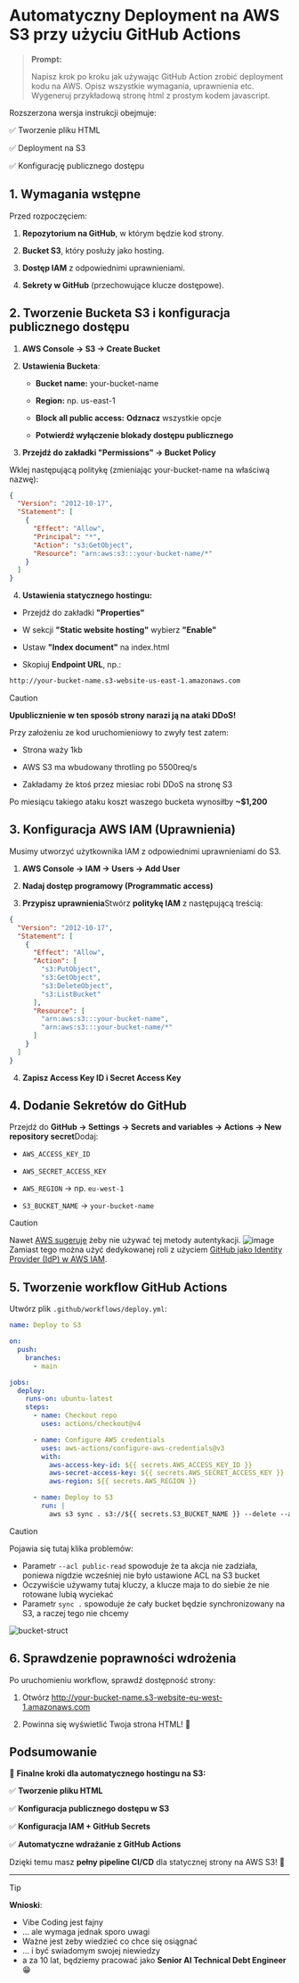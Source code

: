 # **Automatyczny Deployment na AWS S3 przy użyciu GitHub Actions**

> **Prompt:**
> 
> Napisz krok po kroku jak używając GitHub Action zrobić deployment kodu na AWS.
> Opisz wszystkie wymagania, uprawnienia etc. Wygeneruj przykładową stronę html z prostym kodem javascript.

Rozszerzona wersja instrukcji obejmuje:

✅ Tworzenie pliku HTML

✅ Deployment na S3

✅ Konfigurację publicznego dostępu

**1\. Wymagania wstępne**
-------------------------

Przed rozpoczęciem:

1.  **Repozytorium na GitHub**, w którym będzie kod strony.
    
2.  **Bucket S3**, który posłuży jako hosting.
    
3.  **Dostęp IAM** z odpowiednimi uprawnieniami.
    
4.  **Sekrety w GitHub** (przechowujące klucze dostępowe).

**2\. Tworzenie Bucketa S3 i konfiguracja publicznego dostępu**
---------------------------------------------------------------

1.  **AWS Console → S3 → Create Bucket**
    
2.  **Ustawienia Bucketa**:
    
    *   **Bucket name:** your-bucket-name
        
    *   **Region:** np. us-east-1
        
    *   **Block all public access:** **Odznacz** wszystkie opcje
        
    *   **Potwierdź wyłączenie blokady dostępu publicznego**
        
3.  **Przejdź do zakładki "Permissions" → Bucket Policy**

Wklej następującą politykę (zmieniając your-bucket-name na właściwą nazwę):
```json
{
  "Version": "2012-10-17",
  "Statement": [
    {
      "Effect": "Allow",
      "Principal": "*",
      "Action": "s3:GetObject",
      "Resource": "arn:aws:s3:::your-bucket-name/*"
    }
  ]
}
```
4. **Ustawienia statycznego hostingu:**

*   Przejdź do zakładki **"Properties"**
    
*   W sekcji **"Static website hosting"** wybierz **"Enable"**
    
*   Ustaw **"Index document"** na index.html
    
*   Skopiuj **Endpoint URL**, np.:
```bash
http://your-bucket-name.s3-website-us-east-1.amazonaws.com
```
> [!CAUTION]
> **Upublicznienie w ten sposób strony narazi ją na ataki DDoS!**
> 
> Przy założeniu ze kod uruchomieniowy to zwyły test zatem:
>
> * Strona waży 1kb
>
> * AWS S3 ma wbudowany throtling po 5500req/s
>
> * Zakładamy że ktoś przez miesiac robi DDoS na stronę S3
>
> Po miesiącu takiego ataku koszt waszego bucketa wynosiłby **~$1,200**


**3\. Konfiguracja AWS IAM (Uprawnienia)**
------------------------------------------

Musimy utworzyć użytkownika IAM z odpowiednimi uprawnieniami do S3.

1.  **AWS Console → IAM → Users → Add User**
    
2.  **Nadaj dostęp programowy (Programmatic access)**
    
3.  **Przypisz uprawnienia**Stwórz **politykę IAM** z następującą treścią:
```json
{
  "Version": "2012-10-17",
  "Statement": [
    {
      "Effect": "Allow",
      "Action": [
        "s3:PutObject",
        "s3:GetObject",
        "s3:DeleteObject",
        "s3:ListBucket"
      ],
      "Resource": [
        "arn:aws:s3:::your-bucket-name",
        "arn:aws:s3:::your-bucket-name/*"
      ]
    }
  ]
}
```
4. **Zapisz Access Key ID i Secret Access Key**
   
**4\. Dodanie Sekretów do GitHub**
----------------------------------

Przejdź do **GitHub → Settings → Secrets and variables → Actions → New repository secret**Dodaj:

*   `AWS_ACCESS_KEY_ID`
    
*   `AWS_SECRET_ACCESS_KEY`
    
*   `AWS_REGION` → np. `eu-west-1`
    
*   `S3_BUCKET_NAME` → `your-bucket-name`

> [!CAUTION]
> Nawet [AWS sugeruje](https://docs.aws.amazon.com/cli/v1/userguide/cli-chap-authentication.html) żeby nie używać tej metody autentykacji. 
> ![image](/img/aws-auth.png)
> Zamiast tego można użyć dedykowanej roli z użyciem [GitHub jako Identity Provider (IdP) w AWS IAM](https://aws.amazon.com/blogs/security/use-iam-roles-to-connect-github-actions-to-actions-in-aws/). 

**5\. Tworzenie workflow GitHub Actions**
-----------------------------------------

Utwórz plik `.github/workflows/deploy.yml`:
```yaml
name: Deploy to S3

on:
  push:
    branches:
      - main

jobs:
  deploy:
    runs-on: ubuntu-latest
    steps:
      - name: Checkout repo
        uses: actions/checkout@v4

      - name: Configure AWS credentials
        uses: aws-actions/configure-aws-credentials@v3
        with:
          aws-access-key-id: ${{ secrets.AWS_ACCESS_KEY_ID }}
          aws-secret-access-key: ${{ secrets.AWS_SECRET_ACCESS_KEY }}
          aws-region: ${{ secrets.AWS_REGION }}

      - name: Deploy to S3
        run: |
          aws s3 sync . s3://${{ secrets.S3_BUCKET_NAME }} --delete --acl public-read
```
> [!CAUTION]
> Pojawia się tutaj klika problemów:
> * Parametr ```--acl public-read``` spowoduje że ta akcja nie zadziała, poniewa nigdzie wcześniej nie było ustawione ACL na S3 bucket
> * Oczywiście używamy tutaj kluczy, a klucze maja to do siebie że nie rotowane lubią wyciekać
> * Parametr ```sync .``` spowoduje że cały bucket będzie synchronizowany na S3, a raczej tego nie chcemy
>   
> ![bucket-struct](/img/bucket-struct.png)

**6\. Sprawdzenie poprawności wdrożenia**
-----------------------------------------

Po uruchomieniu workflow, sprawdź dostępność strony:

1.  Otwórz http://your-bucket-name.s3-website-eu-west-1.amazonaws.com
    
2.  Powinna się wyświetlić Twoja strona HTML! 🎉
    

**Podsumowanie**
----------------

🚀 **Finalne kroki dla automatycznego hostingu na S3:**

✅ **Tworzenie pliku HTML**

✅ **Konfiguracja publicznego dostępu w S3**

✅ **Konfiguracja IAM + GitHub Secrets**

✅ **Automatyczne wdrażanie z GitHub Actions**

Dzięki temu masz **pełny pipeline CI/CD** dla statycznej strony na AWS S3! 🚀

--------------------------------------------------------------------------------
> [!TIP]
> **Wnioski**:
> * Vibe Coding jest fajny
> * ... ale wymaga jednak sporo uwagi
> * Ważne jest żeby wiedzieć co chce się osiągnać
> * ... i być swiadomym swojej niewiedzy
> * a za 10 lat, będziemy pracować jako **Senior AI Technical Debt Engineer** :grin:
